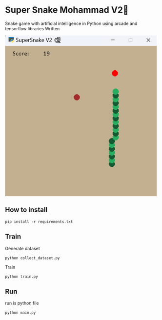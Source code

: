 # Super Snake Mohammad V2🐍
Snake game with artificial intelligence in Python using arcade and tensorflow libraries
 Written
 
 ![directions-snake](https://github.com/MohamadNematizadeh/SuperSnake_Ml/blob/main/output/output_Super_Snake_Mohamma.png?raw=true)


## How to install
`````
pip install -r requirements.txt
`````
## Train

Generate dataset
`````
python collect_dataset.py
`````

Train

`````
python train.py
`````
## Run

run is python file
`````
python main.py
`````

</br>




